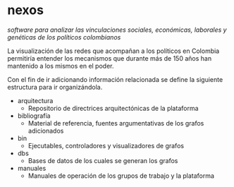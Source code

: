 # nexos
*software para analizar las vinculaciones sociales, económicas, laborales y genéticas de los políticos colombianos*

La visualización de las redes que acompañan a los políticos en Colombia permitiría entender los mecanismos que durante más de 150 años han mantenido a los mismos en el poder.

Con el fin de ir adicionando información relacionada se define la siguiente estructura para ir organizándola.

* arquitectura
  - Repositorio de directrices arquitectónicas de la plataforma
* bibliografía
  - Material de referencia, fuentes argumentativas de los grafos adicionados
* bin
  - Ejecutables, controladores y visualizadores de grafos
* dbs
  - Bases de datos de los cuales se generan los grafos
* manuales
  - Manuales de operación de los grupos de trabajo y la plataforma

